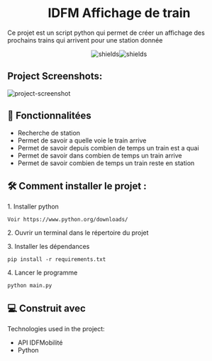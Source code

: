 <h1 align="center" id="title">IDFM Affichage de train</h1>

<p id="description">Ce projet est un script python qui permet de créer un affichage des prochains trains qui arrivent pour une station donnée</p>

<p align="center"><img src="https://img.shields.io/badge/Python->=3.10-blue?logo=python&amp;logoColor=white" alt="shields"><img src="https://img.shields.io/badge/Fait%20Avec-Python-green?logo=python&amp;logoColor=white" alt="shields"></p>

<h2>Project Screenshots:</h2>

<img src="https://image" alt="project-screenshot" width="width" height="height/">

<h2>🧐 Fonctionnalitées</h2>

- Recherche de station
- Permet de savoir a quelle voie le train arrive
- Permet de savoir depuis combien de temps un train est a quai
- Permet de savoir dans combien de temps un train arrive
- Permet de savoir combien de temps un train reste en station

<h2>🛠️ Comment installer le projet :</h2>

<p>1. Installer python</p>

```
Voir https://www.python.org/downloads/
```

<p>2. Ouvrir un terminal dans le répertoire du projet</p>

<p>3. Installer les dépendances</p>

```
pip install -r requirements.txt
```

<p>4. Lancer le programme</p>

```
python main.py
```

<h2>💻 Construit avec</h2>

Technologies used in the project:

- API IDFMobilité
- Python
